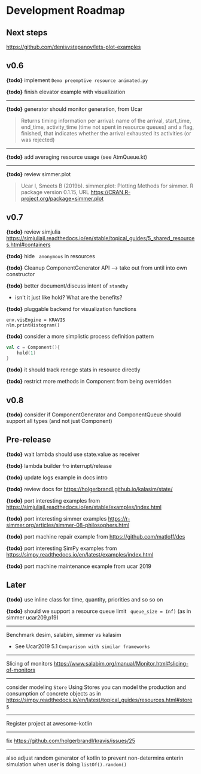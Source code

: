 # Development Roadmap


## Next steps

<https://github.com/denisvstepanov/lets-plot-examples>


## v0.6

**{todo}** implement `Demo preemptive resource animated.py`

**{todo}** finish elevator example with visualization


---
**{todo}** generator should monitor generation, from Ucar
>  Returns timing information per arrival: name of the arrival,
start_time, end_time, activity_time (time not spent in resource queues) and a flag,
finished, that indicates whether the arrival exhausted its activities (or was rejected)


---
**{todo}** add averaging resource usage (see AtmQueue.kt)

---
**{todo}** review simmer.plot
> Ucar I, Smeets B (2019b). simmer.plot: Plotting Methods for simmer. R package version 0.1.15, URL <https://CRAN.R-project.org/package=simmer.plot>


## v0.7

**{todo}** review simjulia <https://simjuliajl.readthedocs.io/en/stable/topical_guides/5_shared_resources.html#containers>

**{todo}** hide ` anonymous` in resources

**{todo}** Cleanup ComponentGenerator API --> take out from until into own constructor

**{todo}**  better document/discuss intent of `standby`
* isn't it just like hold? What are the benefits?


**{todo}** pluggable backend for visualization functions
```
env.visEngine = KRAVIS
nlm.printHistogram()
```

**{todo}** consider a more simplistic process definition pattern
```kotlin
val c = Component(){
    hold(1)
}
```

**{todo}** it should track renege stats in resource directly

**{todo}** restrict more methods in Component from being overridden

##  v0.8

**{todo}** consider if ComponentGenerator and ComponentQueue should support all types (and not just Component)


## Pre-release

**{todo}** wait lambda should use state.value as receiver

**{todo}** lambda builder fro interrupt/release

**{todo}** update logs example in docs intro

**{todo}** review docs for <https://holgerbrandl.github.io/kalasim/state/>

**{todo}** port interesting examples from <https://simjuliajl.readthedocs.io/en/stable/examples/index.html>

**{todo}** port interesting simmer examples
<https://r-simmer.org/articles/simmer-08-philosophers.html>

**{todo}** port machine repair example from  <https://github.com/matloff/des>

**{todo}** port interesting SimPy examples from <https://simpy.readthedocs.io/en/latest/examples/index.html>

**{todo}** port  machine maintenance example from ucar 2019

## Later

**{todo}** use inline class for time, quantity, priorities and so so on

**{todo}** should we support a resource queue limit ` queue_size = Inf)` (as in simmer ucar209,p19)

---

Benchmark desim, salabim, simmer vs kalasim
* See Ucar2019  5.1 `Comparison with similar frameworks`

---

Slicing of monitors <https://www.salabim.org/manual/Monitor.html#slicing-of-monitors>

---

consider modeling `Store` Using Stores you can model the production and consumption of concrete objects as in <https://simpy.readthedocs.io/en/latest/topical_guides/resources.html#stores>

---

Register project at awesome-kotlin


---

fix <https://github.com/holgerbrandl/kravis/issues/25>

---

also adjust random generator of kotlin to prevent non-determins enterin simulation when user is doing `listOf().random()`